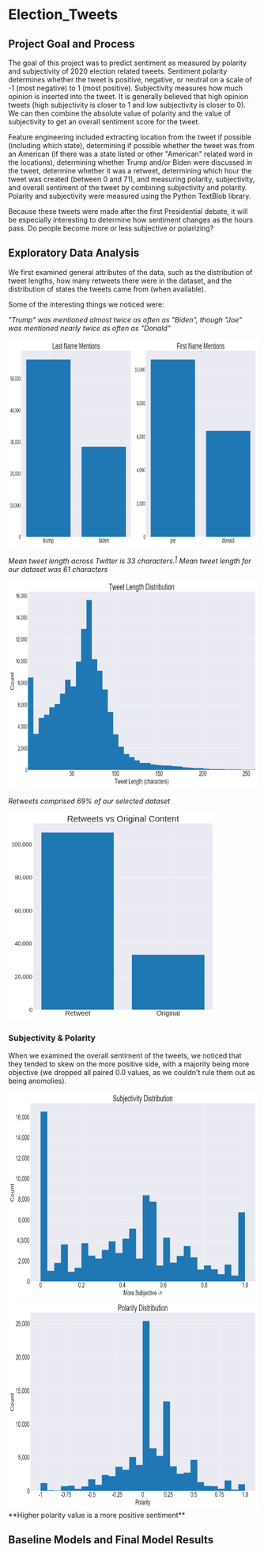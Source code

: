 # Election_Tweets

## Project Goal and Process

The goal of this project was to predict sentiment as measured by polarity and subjectivity of 2020 election related tweets. Sentiment polarity determines whether the tweet is positive, negative, or neutral on a scale of -1 (most negative) to 1 (most positive). Subjectivity measures how much opinion is inserted into the tweet. It is generally believed that high opinion tweets (high subjectivity is closer to 1 and low subjectivity is closer to 0). We can then combine the absolute value of polarity and the value of subjectivity to get an overall sentiment score for the tweet.

Feature engineering included extracting location from the tweet if possible (including which state), determining if possible whether the tweet was from an American (if there was a state listed or other "American" related word in the locations), determining whether Trump and/or Biden were discussed in the tweet, determine whether it was a retweet, determining which hour the tweet was created (between 0 and 71), and measuring polarity, subjectivity, and overall sentiment of the tweet by combining subjectivity and polarity. Polarity and subjectivity were measured using the Python TextBlob library.

Because these tweets were made after the first Presidential debate, it will be especially interesting to determine how sentiment changes as the hours pass. Do people become more or less subjective or polarizing?

## Exploratory Data Analysis

We first examined general attributes of the data, such as the distribution of tweet lengths, how many retweets there were in the dataset, and the distribution of states the tweets came from (when available).

Some of the interesting things we noticed were:

*_"Trump" was mentioned almost twice as often as "Biden", though "Joe" was mentioned nearly twice as often as "Donald"_*

<img src="images/name_mentions.png" height="420">

*_Mean tweet length across Twitter is 33 characters.<sup>[1](https://slate.com/technology/2018/10/twitter-tweet-character-limits-280-140-effect.html)</sup> Mean tweet length for our dataset was 61 characters_*

<img src="images/tweet_len_dist.png" height="420">

*_Retweets comprised 69% of our selected dataset_*

<img src="images/retweets.png" height="420">

### Subjectivity & Polarity

When we examined the overall sentiment of the tweets, we noticed that they tended to skew on the more positive side, with a majority being more objective (we dropped all paired 0.0 values, as we couldn't rule them out as being anomolies).

<img src="images/subj_dist.png" height="420">


<img src="images/polarity_dist.png" height="420">
**Higher polarity value is a more positive sentiment**


## Baseline Models and Final Model Results



